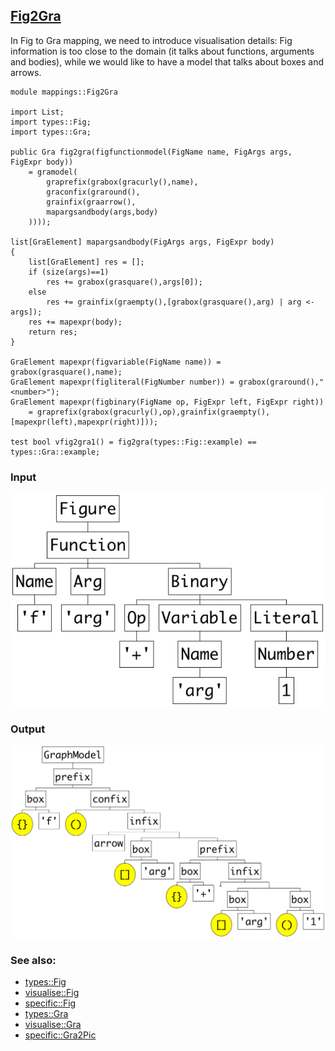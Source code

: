 ## [Fig2Gra](https://github.com/grammarware/bx-parsing/blob/master/src/mappings/Fig2Gra.rsc)

In Fig to Gra mapping, we need to introduce visualisation details: Fig information is too close
to the domain (it talks about functions, arguments and bodies), while we would like to have a model
that talks about boxes and arrows.

```
module mappings::Fig2Gra

import List;
import types::Fig;
import types::Gra;

public Gra fig2gra(figfunctionmodel(FigName name, FigArgs args, FigExpr body))
    = gramodel(
        graprefix(grabox(gracurly(),name),
        graconfix(graround(),
        grainfix(graarrow(),
        mapargsandbody(args,body)
    ))));

list[GraElement] mapargsandbody(FigArgs args, FigExpr body)
{
    list[GraElement] res = [];
    if (size(args)==1)
        res += grabox(grasquare(),args[0]);
    else
        res += grainfix(graempty(),[grabox(grasquare(),arg) | arg <- args]);
    res += mapexpr(body);
    return res;
}

GraElement mapexpr(figvariable(FigName name)) = grabox(grasquare(),name);
GraElement mapexpr(figliteral(FigNumber number)) = grabox(graround(),"<number>");
GraElement mapexpr(figbinary(FigName op, FigExpr left, FigExpr right))
    = graprefix(grabox(gracurly(),op),grainfix(graempty(),[mapexpr(left),mapexpr(right)]));

test bool vfig2gra1() = fig2gra(types::Fig::example) == types::Gra::example;
```

### Input

![Input](https://github.com/grammarware/bx-parsing/raw/master/img/Fig.png)

### Output

![Output](https://github.com/grammarware/bx-parsing/raw/master/img/Gra.png)

### See also:
* [types::Fig](https://github.com/grammarware/bx-parsing/blob/master/src/types/Fig.rsc)
* [visualise::Fig](https://github.com/grammarware/bx-parsing/blob/master/src/visualise/Fig.rsc)
* [specific::Fig](https://github.com/grammarware/bx-parsing/blob/master/src/specific/Fig.rsc)
* [types::Gra](https://github.com/grammarware/bx-parsing/blob/master/src/types/Gra.rsc)
* [visualise::Gra](https://github.com/grammarware/bx-parsing/blob/master/src/visualise/Gra.rsc)
* [specific::Gra2Pic](https://github.com/grammarware/bx-parsing/blob/master/src/specific/Gra2Pic.rsc)

